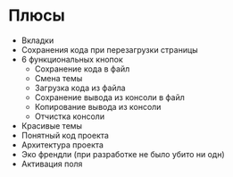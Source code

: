 # Плюсы
- Вкладки
- Сохранения кода при перезагрузки страницы
- 6 функциональных кнопок
	- Сохранение кода в файл
	- Смена темы
	- Загрузка кода из файла
	- Сохранение вывода из консоли в файл
	- Копирование вывода из консоли
	- Отчистка консоли
- Красивые темы
- Понятный код проекта
- Архитектура проекта
- Эко френдли (при разработке не было убито ни одн)
- Активация поля 